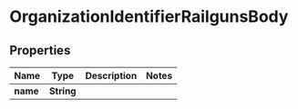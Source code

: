# OrganizationIdentifierRailgunsBody

## Properties
Name | Type | Description | Notes
------------ | ------------- | ------------- | -------------
**name** | **String** |  | 
